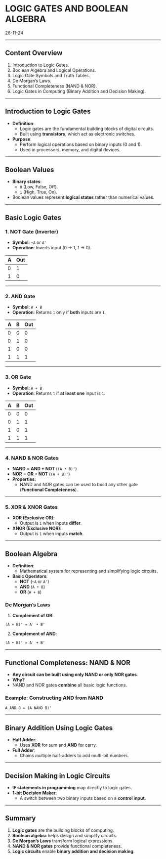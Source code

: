 # LOGIC GATES AND BOOLEAN ALGEBRA
26-11-24

---
## Content Overview
1. Introduction to Logic Gates.
2. Boolean Algebra and Logical Operations.
3. Logic Gate Symbols and Truth Tables.
4. De Morgan’s Laws.
5. Functional Completeness (NAND & NOR).
6. Logic Gates in Computing (Binary Addition and Decision Making).

---

## Introduction to Logic Gates
- **Definition**:
  - Logic gates are the fundamental building blocks of digital circuits.
  - Built using **transistors**, which act as electronic switches.
- **Purpose**:
  - Perform logical operations based on binary inputs (0 and 1).
  - Used in processors, memory, and digital devices.

---

## Boolean Values
- **Binary states**:
  - `0` (Low, False, Off).
  - `1` (High, True, On).
- Boolean values represent **logical states** rather than numerical values.

---

## Basic Logic Gates
### **1. NOT Gate (Inverter)**
- **Symbol**: `¬A` or `A'`
- **Operation**: Inverts input (0 → 1, 1 → 0).

| A | Out |
|---|-----|
| 0 |  1  |
| 1 |  0  |

---

### **2. AND Gate**
- **Symbol**: `A • B`
- **Operation**: Returns `1` only if **both** inputs are `1`.

| A | B | Out |
|---|---|-----|
| 0 | 0 |  0  |
| 0 | 1 |  0  |
| 1 | 0 |  0  |
| 1 | 1 |  1  |

---

### **3. OR Gate**
- **Symbol**: `A + B`
- **Operation**: Returns `1` if **at least one** input is `1`.

| A | B | Out |
|---|---|-----|
| 0 | 0 |  0  |
| 0 | 1 |  1  |
| 1 | 0 |  1  |
| 1 | 1 |  1  |

---

### **4. NAND & NOR Gates**
- **NAND** = **AND + NOT** (`(A • B)'`)
- **NOR** = **OR + NOT** (`(A + B)'`)
- **Properties**:
  - NAND and NOR gates can be used to build any other gate (**Functional Completeness**).

---

### **5. XOR & XNOR Gates**
- **XOR (Exclusive OR)**:
  - Output is `1` when inputs **differ**.
- **XNOR (Exclusive NOR)**:
  - Output is `1` when inputs **match**.

---

## Boolean Algebra
- **Definition**:
  - Mathematical system for representing and simplifying logic circuits.
- **Basic Operators**:
  - **NOT** (`¬A` or `A'`)
  - **AND** (`A • B`)
  - **OR** (`A + B`)

### **De Morgan’s Laws**
1. **Complement of OR**:

`(A + B)' = A' • B'`

2. **Complement of AND**:

`(A • B)' = A' + B'`

---

## Functional Completeness: NAND & NOR
- **Any circuit can be built using only NAND or only NOR gates**.
- **Why?**
- NAND and NOR gates **combine** all basic logic functions.

### **Example: Constructing AND from NAND**

`A AND B = (A NAND B)'`

---

## Binary Addition Using Logic Gates
- **Half Adder**:
  - Uses **XOR** for sum and **AND** for carry.
- **Full Adder**:
  - Chains multiple half-adders to add multi-bit numbers.

---

## Decision Making in Logic Circuits
- **IF statements in programming** map directly to logic gates.
- **1-bit Decision Maker**:
  - A switch between two binary inputs based on a **control input**.

---

## Summary
1. **Logic gates** are the building blocks of computing.
2. **Boolean algebra** helps design and simplify circuits.
3. **De Morgan’s Laws** transform logical expressions.
4. **NAND & NOR gates** provide functional completeness.
5. **Logic circuits** enable **binary addition and decision making**.
